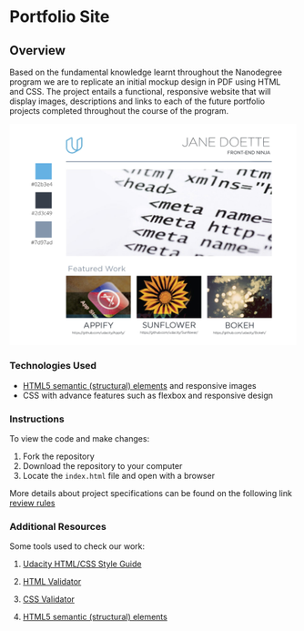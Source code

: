 # Portfolio Site

## Overview

Based on the fundamental knowledge learnt throughout the Nanodegree program we are to replicate an initial mockup design in PDF using HTML and CSS. The project entails a functional, responsive website that will display images, descriptions and links to each of the future portfolio projects completed throughout the course of the program.

![image](design-mockup-portfolio.png)

### Technologies Used

* [HTML5 semantic (structural) elements]("https://developer.mozilla.org/en-US/docs/Learn/HTML/Introduction_to_HTML/Document_and_website_structure#Enter_HTML5_structural_elements") and responsive images
* CSS with advance features such as flexbox and responsive design

### Instructions

To view the code and make changes:

1. Fork the repository
2. Download the repository to your computer
3. Locate the `index.html` file and open with a browser


More details about project specifications can be found on the following link [review rules](https://review.udacity.com/#!/rubrics/45/view)


### Additional Resources

Some tools used to check our work:

1. [Udacity HTML/CSS Style Guide](https://udacity.github.io/frontend-nanodegree-styleguide/)

2. [HTML Validator](https://validator.w3.org/#validate_by_input)

3. [CSS Validator](https://jigsaw.w3.org/css-validator/#validate_by_input)

4. [HTML5 semantic (structural) elements](https://developer.mozilla.org/en-US/docs/Learn/HTML/Introduction_to_HTML/Document_and_website_structure#Enter_HTML5_structural_elements)



